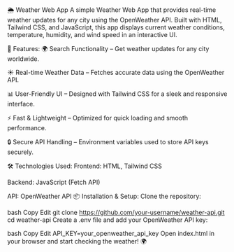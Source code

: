 🌦️ Weather Web App
A simple Weather Web App that provides real-time weather updates for any city using the OpenWeather API. Built with HTML, Tailwind CSS, and JavaScript, this app displays current weather conditions, temperature, humidity, and wind speed in an interactive UI.

🚀 Features:
🌍 Search Functionality – Get weather updates for any city worldwide.

☀️ Real-time Weather Data – Fetches accurate data using the OpenWeather API.

📊 User-Friendly UI – Designed with Tailwind CSS for a sleek and responsive interface.

⚡ Fast & Lightweight – Optimized for quick loading and smooth performance.

🔒 Secure API Handling – Environment variables used to store API keys securely.

🛠️ Technologies Used:
Frontend: HTML, Tailwind CSS

Backend: JavaScript (Fetch API)

API: OpenWeather API
📦 Installation & Setup:
Clone the repository:

bash
Copy
Edit
git clone https://github.com/your-username/weather-api.git
cd weather-api
Create a .env file and add your OpenWeather API key:

bash
Copy
Edit
API_KEY=your_openweather_api_key
Open index.html in your browser and start checking the weather! 🌍
